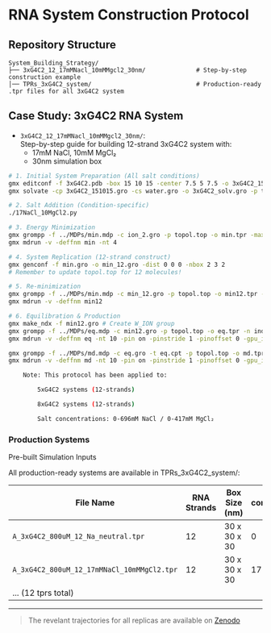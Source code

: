 # RNA System Construction Protocol

## Repository Structure
```
System_Building_Strategy/
├── 3xG4C2_12_17mMNacl_10mMMgcl2_30nm/              # Step-by-step construction example
│── TPRs_3xG4C2_system/                             # Production-ready .tpr files for all 3xG4C2 system
```

## Case Study: 3xG4C2 RNA System
- `3xG4C2_12_17mMNacl_10mMMgcl2_30nm/`:  
  Step-by-step guide for building 12-strand 3xG4C2 system with:
  - 17mM NaCl, 10mM MgCl₂  
  - 30nm simulation box

```bash
# 1. Initial System Preparation (All salt conditions)
gmx editconf -f 3xG4C2.pdb -box 15 10 15 -center 7.5 5 7.5 -o 3xG4C2_151015.gro
gmx solvate -cp 3xG4C2_151015.gro -cs water.gro -o 3xG4C2_solv.gro -p topol.top

# 2. Salt Addition (Condition-specific)
./17NaCl_10MgCl2.py

# 3. Energy Minimization
gmx grompp -f ../MDPs/min.mdp -c ion_2.gro -p topol.top -o min.tpr -maxwarn 3
gmx mdrun -v -deffnm min -nt 4

# 4. System Replication (12-strand construct)
gmx genconf -f min.gro -o min_12.gro -dist 0 0 0 -nbox 2 3 2
# Remember to update topol.top for 12 molecules!

# 5. Re-minimization
gmx grompp -f ../MDPs/min.mdp -c min_12.gro -p topol.top -o min12.tpr -maxwarn 3
gmx mdrun -v -deffnm min12

# 6. Equilibration & Production
gmx make_ndx -f min12.gro # Create W_ION group
gmx grompp -f ../MDPs/eq.mdp -c min12.gro -p topol.top -o eq.tpr -n index.ndx -maxwarn 3
gmx mdrun -v -deffnm eq -nt 10 -pin on -pinstride 1 -pinoffset 0 -gpu_id 0

gmx grompp -f ../MDPs/md.mdp -c eq.gro -t eq.cpt -p topol.top -o md.tpr -maxwarn 3
gmx mdrun -v -deffnm md -nt 10 -pin on -pinstride 1 -pinoffset 0 -gpu_id 0

    Note: This protocol has been applied to:

        5xG4C2 systems (12-strands)

        8xG4C2 systems (12-strands)

        Salt concentrations: 0-696mM NaCl / 0-417mM MgCl₂
```

### Production Systems
Pre-built Simulation Inputs

All production-ready systems are available in TPRs_3xG4C2_system/:

| File Name | RNA Strands | Box Size (nm) | NaCl concentration (mM)| MgCl₂ concentration (mM) |
|---------------|-----------|----------------------|-----------|----------------------|
| `A_3xG4C2_800uM_12_Na_neutral.tpr` | 12 | 30 x 30 x 30 | 0 | 0 |
| `A_3xG4C2_800uM_12_17mMNaCl_10mMMgCl2.tpr` | 12 | 30 x 30 x 30 | 17 | 10 |
| ... (12 tprs total) | | |

---

> The revelant trajectories for all replicas are available on [Zenodo](https://zenodo.org/records/15608685)


